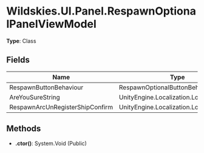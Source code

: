 ﻿# Wildskies.UI.Panel.RespawnOptionalPanelViewModel

**Type**: Class

## Fields

| Name | Type | Access |
|------|------|--------|
| RespawnButtonBehaviour | RespawnOptionalButtonBehaviour | Public |
| AreYouSureString | UnityEngine.Localization.LocalizedString | Public |
| RespawnArcUnRegisterShipConfirm | UnityEngine.Localization.LocalizedString | Public |

## Methods

- **.ctor()**: System.Void (Public)

